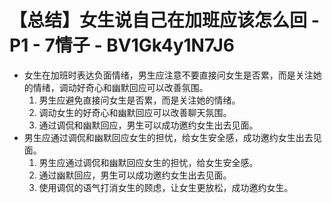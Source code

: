 # 【总结】女生说自己在加班应该怎么回 - P1 - 7情子 - BV1Gk4y1N7J6

-   女生在加班时表达负面情绪，男生应注意不要直接问女生是否累，而是关注她的情绪，调动好奇心和幽默回应可以改善氛围。
    1.  男生应避免直接问女生是否累，而是关注她的情绪。
    2.  调动女生的好奇心和幽默回应可以改善聊天氛围。
    3.  通过调侃和幽默回应，男生可以成功邀约女生出去见面。
-   男生应通过调侃和幽默回应女生的担忧，给女生安全感，成功邀约女生出去见面。
    1.  男生应通过调侃和幽默回应女生的担忧，给女生安全感。
    2.  通过幽默回应，男生可以成功邀约女生出去见面。
    3.  使用调侃的语气打消女生的顾虑，让女生更放松，成功邀约女生。